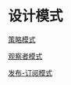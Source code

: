 # 设计模式

[策略模式](%E8%AE%BE%E8%AE%A1%E6%A8%A1%E5%BC%8F%20f2826c273d064e37a706b198758a3633/%E7%AD%96%E7%95%A5%E6%A8%A1%E5%BC%8F%2013f5b19a504c448c90d84bc66f7e1cc1.md)

[观察者模式](%E8%AE%BE%E8%AE%A1%E6%A8%A1%E5%BC%8F%20f2826c273d064e37a706b198758a3633/%E8%A7%82%E5%AF%9F%E8%80%85%E6%A8%A1%E5%BC%8F%2083a7cde9b243469a88ade1b2567da987.md)

[发布-订阅模式](%E8%AE%BE%E8%AE%A1%E6%A8%A1%E5%BC%8F%20f2826c273d064e37a706b198758a3633/%E5%8F%91%E5%B8%83-%E8%AE%A2%E9%98%85%E6%A8%A1%E5%BC%8F%2099ff80e6e2a84e9ca00bfb1f15f058b7.md)